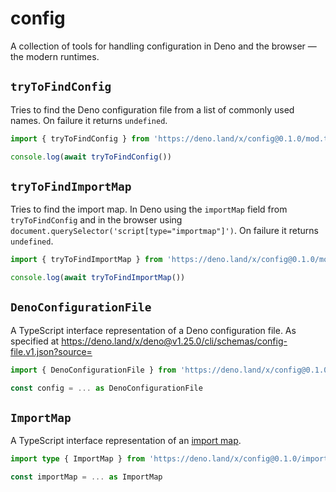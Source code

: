 # config
A collection of tools for handling configuration in Deno and the browser — the modern runtimes.

## `tryToFindConfig`
Tries to find the Deno configuration file from a list of commonly used names. On failure it returns `undefined`.

```ts
import { tryToFindConfig } from 'https://deno.land/x/config@0.1.0/mod.ts'

console.log(await tryToFindConfig())
```

## `tryToFindImportMap`
Tries to find the import map. In Deno using the `importMap` field from `tryToFindConfig` and in the browser using `document.querySelector('script[type="importmap"]')`. On failure it returns `undefined`.

```ts
import { tryToFindImportMap } from 'https://deno.land/x/config@0.1.0/mod.ts'

console.log(await tryToFindImportMap())
```
## `DenoConfigurationFile`
A TypeScript interface representation of a Deno configuration file. As specified at https://deno.land/x/deno@v1.25.0/cli/schemas/config-file.v1.json?source=

```ts
import { DenoConfigurationFile } from 'https://deno.land/x/config@0.1.0/config-interface.ts'

const config = ... as DenoConfigurationFile
```
## `ImportMap`
A TypeScript interface representation of an [import map](https://github.com/WICG/import-maps).

```ts
import type { ImportMap } from 'https://deno.land/x/config@0.1.0/importmap-interface.ts'

const importMap = ... as ImportMap
```